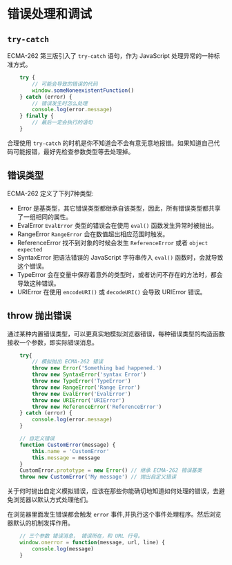 # 错误处理和调试

## `try-catch`
ECMA-262 第三版引入了 `try-catch` 语句，作为 JavaScript 处理异常的一种标准方式。

```javascript
    try {
        // 可能会导致的错误的代码
        window.someNoneexistentFunction()
    } catch (error) {
        // 错误发生时怎么处理
        console.log(error.message)
    } finally {
        // 最后一定会执行的语句
    }
```

合理使用 `try-catch` 的时机是你不知道会不会有意无意地报错。如果知道自己代码可能报错，最好先检查参数类型等去处理掉。

## 错误类型

ECMA-262 定义了下列7种类型:

- Error 是基类型，其它错误类型都继承自该类型，因此，所有错误类型都共享了一组相同的属性。
- EvalError `EvalError` 类型的错误会在使用 `eval()` 函数发生异常时被抛出。
- RangeError `RangeError` 会在数值超出相应范围时触发。
- ReferenceError 找不到对象的时候会发生 `ReferenceError` 或者 `object expected`
- SyntaxError 把语法错误的 JavaScript 字符串传入 `eval()` 函数时，会就导致这个错误。
- TypeError 会在变量中保存着意外的类型时，或者访问不存在的方法时，都会导致这种错误。
- URIError 在使用 `encodeURI()` 或 `decodeURI()` 会导致 URIError 错误。

## throw 抛出错误

通过某种内置错误类型，可以更真实地模拟浏览器错误，每种错误类型的构造函数接收一个参数，即实际错误消息。

```javascript
    try{
        // 模拟抛出 ECMA-262 错误
        throw new Error('Something bad happened.')
        throw new SyntaxError('syntax Error')
        throw new TypeError('TypeError')
        throw new RangeError('Range Error')
        throw new EvalError('EvalError')
        throw new URIError('URIError')
        throw new ReferenceError('ReferenceError')
    } catch (error) {
        console.log(error.message)
    }

    // 自定义错误
    function CustomError(message) {
        this.name = 'CustomError'
        this.message = message
    }
    CustomError.prototype = new Error() // 继承 ECMA-262 错误基类
    throw new CustomError('My message') // 抛出自定义错误
```

关于何时抛出自定义模拟错误，应该在那些你能确切地知道如何处理的错误，去避免浏览器以默认方式处理他们。

在浏览器里面发生错误都会触发 `error` 事件,并执行这个事件处理程序。然后浏览器默认的机制发挥作用。

```javascript
    // 三个参数 错误消息， 错误所在，和 URL 行号。
    window.onerror = function(message, url, line) {
        console.log(message)
    }
```